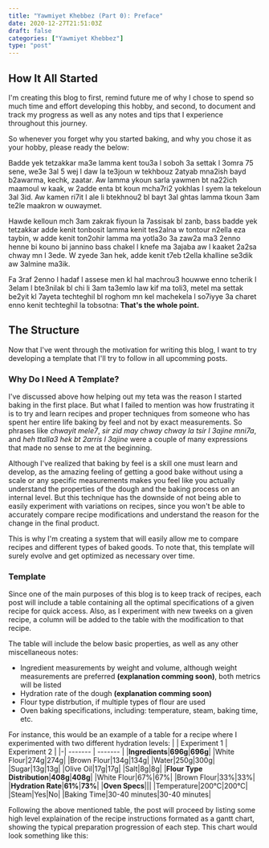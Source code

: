 ```yaml
---
title: "Yawmiyet Khebbez (Part 0): Preface"
date: 2020-12-27T21:51:03Z
draft: false
categories: ["Yawmiyet Khebbez"]
type: "post"
---
```


## How It All Started
I'm creating this blog to first, remind future me of why I chose to spend so much time and effort developing this hobby, and second, to document and track my progress as well as any notes and tips that I experience throughout this journey.

So whenever you forget why you started baking, and why you chose it as your hobby, please ready the below:

Badde yek tetzakkar ma3e lamma kent tou3a l soboh 3a settak l 3omra 75 sene, we3e 3al 5 wej l daw la te3joun w tekhbouz 2atyab mna2ish bayd b2awarma, kechk, zaatar. Aw lamma ykoun sarla yawmen bt na22ich maamoul w kaak, w 2adde enta bt koun mcha7ri2 yokhlas l syem la tekeloun 3al 3id. Aw kamen ri7it l ale li btekhnou2 bl bayt 3al ghtas lamma tkoun 3am te2le maakron w ouwaymet. 

Hawde kelloun mch 3am zakrak fiyoun la 7assisak bl zanb, bass badde yek tetzakkar adde kenit tonbosit lamma kenit tes2alna w tontour n2ella eza taybin, w adde kenit ton2ohir lamma ma yotla3o 3a zaw2a ma3 2enno henne bi kouno bi jannino bass chakel l knefe ma 3ajaba aw l kaaket 2a2sa chway mn l 3ede. W zyede 3an hek, adde kenit t7eb t2ella khalline se3dik aw 3almine ma3ik.

Fa 3raf 2enno l hadaf l assese men kl hal machrou3 houwwe enno tcherik l 3elam l bte3nilak bl chi li 3am ta3emlo law kif ma toli3, metel ma settak be2yit kl 7ayeta techteghil bl roghom mn kel machekela l so7iyye 3a charet enno kenit techteghil la tobsotna: **That's the whole point.**

## The Structure
Now that I've went through the motivation for writing this blog, I want to try developing a template that I'll try to follow in all upcomming posts.
### Why Do I Need A Template?
I've discussed above how helping out my teta was the reason I started baking in the first place. But what I failed to mention was how frustrating it is to try and learn recipes and proper techniques from someone who has spent her entire life baking by feel and not by exact measurements. So phrases like *chwayit mele7*, *sir zid may chway chway la tsir l 3ajine mni7a*, and *heh ttalla3 hek bt 2arris l 3ajine* were a couple of many expressions that made no sense to me at the beginning.

Although I've realized that baking by feel is a skill one must learn and develop, as the amazing feeling of getting a good bake without using a scale or any specific measurements makes you feel like you actually understand the properties of the dough and the baking process on an internal level. But this technique has the downside of not being able to easily experiment with variations on recipes, since you won't be able to accurately compare recipe modifications and understand the reason for the change in the final product.

This is why I'm creating a system that will easily allow me to compare recipes and different types of baked goods. To note that, this template will surely evolve and get optimized as necessary over time.
### Template
Since one of the main purposes of this blog is to keep track of recipes, each post will include a table containing all the optimal specifications of a given recipe for quick access. Also, as I experiment with new tweeks on a given recipe, a column will be added to the table with the modification to that recipe.

The table will include the below basic properties, as well as any other miscellaneous notes:
+ Ingredient measurements by weight and volume, although weight measurements are preferred **(explanation comming soon)**, both metrics will be listed
+ Hydration rate of the dough **(explanation comming soon)**
+ Flour type distrbution, if multiple types of flour are used
+ Oven baking specifications, including: temperature, steam, baking time, etc.

For instance, this would be an example of a table for a recipe where I experimented with two different hydration levels:
| | Experiment 1 | Experiment 2 |
|-| ------- | ------- |
|**Ingredients**|**696g**|**696g**|
|White Flour|274g|274g|
|Brown Flour|134g|134g|
|Water|250g|300g|
|Sugar|13g|13g|
|Olive Oil|17g|17g|
|Salt|8g|8g|
|**Flour Type Distribution**|**408g**|**408g**|
|White Flour|67%|67%|
|Brown Flour|33%|33%|
|**Hydration Rate**|**61%**|**73%**|
|**Oven Specs**|||
|Temperature|200&deg;C|200&deg;C|
|Steam|Yes|No|
|Baking Time|30-40 minutes|30-40 minutes|

Following the above mentioned table, the post will proceed by listing some high level explaination of the recipe instructions formated as a gantt chart, showing the typical preparation progression of each step.
This chart would look something like this:
